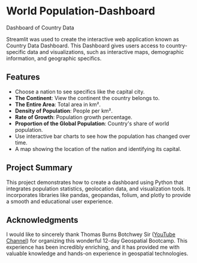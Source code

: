 # World Population-Dashboard
Dashboard of Country Data

Streamlit was used to create the interactive web application known as Country Data Dashboard. This Dashboard gives users access to country-specific data and visualizations, such as interactive maps, demographic information, and geographic specifics.

## Features
- Choose a nation to see specifics like the capital city.
- **The Continent**: View the continent the country belongs to.
- **The Entire Area**: Total area in km².
- **Density of Population**: People per km².
- **Rate of Growth**: Population growth percentage.
- **Proportion of the Global Population**: Country's share of world population.
- Use interactive bar charts to see how the population has changed over time.
- A map showing the location of the nation and identifying its capital.

## Project Summary
This project demonstrates how to create a dashboard using Python that integrates population statistics, geolocation data, and visualization tools. It incorporates libraries like pandas, geopandas, folium, and plotly to provide a smooth and educational user experience.

## Acknowledgments
I would like to sincerely thank Thomas Burns Botchwey Sir ([YouTube Channel](https://www.youtube.com/@tommys_codebase)) for organizing this wonderful 12-day Geospatial Bootcamp. This experience has been incredibly enriching, and it has provided me with valuable knowledge and hands-on experience in geospatial technologies.
